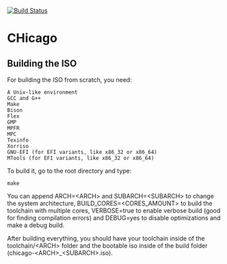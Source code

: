 [![Build Status](https://travis-ci.com/CHOSTeam/CHicago.svg?branch=master)](https://travis-ci.com/CHOSTeam/CHicago)
# CHicago

## Building the ISO

For building the ISO from scratch, you need:

	A Unix-like environment
	GCC and G++
	Make
	Bison
	Flex
	GMP
	MPFR
	MPC
	Texinfo
	Xorriso
	GNU-EFI (for EFI variants, like x86_32 or x86_64)
	MTools (for EFI variants, like x86_32 or x86_64)

To build it, go to the root directory and type:

	make

You can append ARCH=\<ARCH\> and SUBARCH=\<SUBARCH\> to change the system architecture, BUILD_CORES=\<CORES_AMOUNT\> to build the toolchain with multiple cores, VERBOSE=true to enable verbose build (good for finding compilation errors) and DEBUG=yes to disable optimizations and make a debug build.

After building everything, you should have your toolchain inside of the toolchain/\<ARCH\> folder and the bootable iso inside of the build folder (chicago-\<ARCH\>_\<SUBARCH\>.iso).
